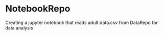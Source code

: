 # NotebookRepo
Creating a jupyter notebook that reads adult.data.csv from DataRepo for data analysis
